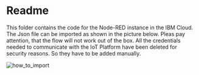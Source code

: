 # Readme

This folder contains the code for the Node-RED instance in the IBM Cloud. 
The Json file can be imported as shown in the picture below.
Pleas pay attention, that the flow will not work out of the box.
All the credentials needed to communicate with the IoT Platform have been deleted for security reasons.
So they have to be added manually.

![how_to_import](https://media.github.ibm.com/user/234399/files/c6419380-e50e-11e9-8615-da21dced9b23)
